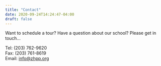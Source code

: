 ```yaml
---
title: "Contact"
date: 2020-09-24T14:24:47-04:00
draft: false
---
```


Want to schedule a tour? Have a question about our school? Please get in touch…

Tel: (203) 762-9620  
Fax: (203) 761-8619  
Email: info@zhpp.org
